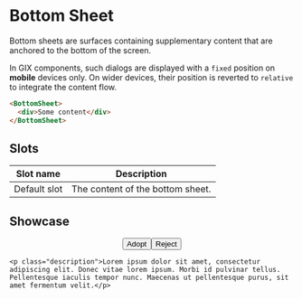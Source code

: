 <script lang="ts">
    import BottomSheet from "$lib/components/BottomSheet.svelte";
</script>

# Bottom Sheet

Bottom sheets are surfaces containing supplementary content that are anchored to the bottom of the screen.

In GIX components, such dialogs are displayed with a `fixed` position on **mobile** devices only. On wider devices, their position is reverted to `relative` to integrate the content flow.

```html
<BottomSheet>
  <div>Some content</div>
</BottomSheet>
```

## Slots

| Slot name    | Description                      |
| ------------ | -------------------------------- |
| Default slot | The content of the bottom sheet. |

## Showcase

<BottomSheet>
    <div class="buttons" style="padding: var(--padding);">
        <button class="success small">Adopt</button>
        <button class="danger small">Reject</button>
    </div>
    
    <p class="description">Lorem ipsum dolor sit amet, consectetur adipiscing elit. Donec vitae lorem ipsum. Morbi id pulvinar tellus. Pellentesque iaculis tempor nunc. Maecenas ut pellentesque purus, sit amet fermentum velit.</p>
</BottomSheet>

<style lang="scss">
    .buttons {
        display: flex;
        justify-content: center;
        gap: var(--padding);
    }
</style>
